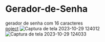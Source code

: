 # Gerador-de-Senha
gerador de senha com 16 caracteres <br>
<a href="https://moises-moreira.github.io/Gerador-de-Senha/" target="_blank">poject</a>
![Captura de tela 2023-10-29 124012](https://github.com/moises-moreira/Gerador-de-Senha/assets/92399378/03ffa1c9-c3d9-4537-b9d9-536fa83a7f5e)
![Captura de tela 2023-10-29 124033](https://github.com/moises-moreira/Gerador-de-Senha/assets/92399378/cd5c2234-8752-4639-83e1-152481860152)
